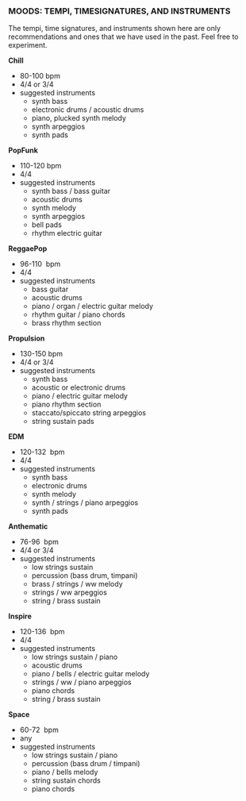 ### MOODS:  TEMPI, TIME ​SIGNATURES, AND​ INSTRUMENTS



The​ ​tempi,​ ​time​ ​signatures,​ ​and​ ​instruments​ ​shown​ ​here​ ​are​ ​only​ ​recommendations​ ​and​ ​ones
that​ ​we​ ​have​ ​used​ ​in​ ​the​ ​past.​ ​Feel​ ​free​ ​to​ ​experiment.



**Chill**
* 80-100​ ​bpm
* 4/4​ ​or​ ​3/4
* suggested​ ​instruments
  * synth​ ​bass
  * electronic​ ​drums​ ​/​ ​acoustic​ ​drums
  * piano,​ ​plucked​ ​synth​ ​melody
  * synth​ ​arpeggios
  * synth​ ​pads

**PopFunk**
* 110-120​ ​bpm
* 4/4
* suggested​ ​instruments
  * synth​ ​bass​ ​/​ ​bass​ ​guitar
  * acoustic​ ​drums
  * synth​ ​melody
  * synth​ ​arpeggios
  * bell​ ​pads
  * rhythm​ ​electric​ ​guitar

**ReggaePop**
* 96​-​110 ​ ​bpm
* 4/4
* suggested​ ​instruments
  * bass​ ​guitar
  * acoustic​ ​drums
  * piano​ ​/​ ​organ​ ​/​ ​electric​ ​guitar​ ​melody
  * rhythm​ ​guitar​ ​/​ ​piano​ ​chords
  * brass​ ​rhythm​ ​section

**Propulsion**
* 130-150​ ​bpm
*  4/4​ ​or​ ​3/4
* suggested​ ​instruments
  * synth​ ​bass
  * acoustic​ ​or​ ​electronic​ ​drums
  * piano​ ​/​ ​electric​ ​guitar​ ​melody
  * piano​ ​rhythm​ ​section
  * staccato/spiccato​ ​string​ ​arpeggios
  * string​ ​sustain​ ​pads

**EDM**
* 120-​132 ​ ​bpm
* 4/4
* suggested​ ​instruments
  * synth​ ​bass
  * electronic​ ​drums
  * synth​ ​melody
  * synth​ ​/​ ​strings​ ​/​ ​piano​ ​arpeggios
  * synth​ ​pads

**Anthematic**
* 76​-​96 ​ ​bpm
* 4/4​ ​or​ ​3/4
* suggested​ ​instruments
  * low​ ​strings​ ​sustain
  * percussion​ ​(bass​ ​drum,​ ​timpani)
  * brass​ ​/​ ​strings​ ​/​ ​ww​ ​melody
  * strings​ ​/​ ​ww​ ​arpeggios
  * string​ ​/​ ​brass​ ​sustain

**Inspire**
* 120​-136 ​ ​bpm
* 4/4
* suggested​ ​instruments
  * low​ ​strings​ ​sustain​ ​/​ ​piano
  * acoustic​ ​drums
  * piano​ ​/​ ​bells​ ​/​ ​electric​ ​guitar​ ​melody
  * strings​ ​/​ ​ww​ ​/​ ​piano​ ​arpeggios
  * piano​ ​chords
  * string​ ​/​ ​brass​ ​sustain

**Space**
* 60​-​72 ​ ​bpm
* any
* suggested​ ​instruments
  * low​ ​strings​ ​sustain​ ​/​ ​piano
  * percussion​ ​(bass​ ​drum​ ​/​ ​timpani)
  * piano​ ​/​ ​bells​ ​melody
  * string​ ​sustain​ ​chords
  * piano​ ​chords
